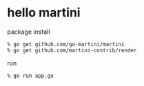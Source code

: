 # hello martini

package install

```
% go get github.com/go-martini/martini
% go get github.com/martini-contrib/render
```

run

```
% go run app.go
```

